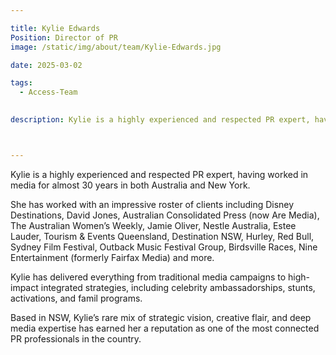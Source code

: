 ```yaml
---

title: Kylie Edwards
Position: Director of PR
image: /static/img/about/team/Kylie-Edwards.jpg

date: 2025-03-02

tags: 
  - Access-Team

  
description: Kylie is a highly experienced and respected PR expert, having worked in media for almost 30 years in both Australia and New York. She has worked with an impressive roster of clients including Disney Destinations, David Jones, Australian Consolidated Press (now Are Media), The Australian Women’s Weekly, Jamie Oliver, Nestle Australia, Estee Lauder, Tourism & Events Queensland, Destination NSW, Hurley, Red Bull, Sydney Film Festival, Outback Music Festival Group, Birdsville Races, Nine Entertainment (formerly Fairfax Media) and more.



---
```



<p>Kylie is a highly experienced and respected PR expert, having worked in media for almost 30 years in both Australia and New York.</p>

<p>She has worked with an impressive roster of clients including Disney Destinations, David Jones, Australian Consolidated Press (now Are Media), The Australian Women’s Weekly, Jamie Oliver, Nestle Australia, Estee Lauder, Tourism & Events Queensland, Destination NSW, Hurley, Red Bull, Sydney Film Festival, Outback Music Festival Group, Birdsville Races, Nine Entertainment (formerly Fairfax Media) and more.</p>


Kylie has delivered everything from traditional media campaigns to high-impact integrated strategies, including celebrity ambassadorships, stunts, activations, and famil programs.

Based in NSW, Kylie’s rare mix of strategic vision, creative flair, and deep media expertise has earned her a reputation as one of the most connected PR professionals in the country.

